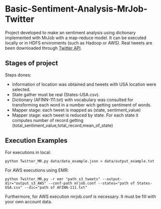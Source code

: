 # Basic-Sentiment-Analysis-MrJob-Twitter
Project developed to make an sentiment analysis using dictionary implemented with MrJob with a map-reduce model. It can be executed locally or in HDFS enviroments (such as Hadoop or AWS). Real tweets are been downloaded through [Twitter API](https://dev.twitter.com/rest/public).

## Stages of project
Steps dones:
- Information of location was obtained and tweets with USA location were selected.
- State gather must be real (States-USA.csv).
- Dictionary (AFINN-111.txt) with vocabulary was consulted for transforming each word in a number wich getting sentiment of words.
- Mapper stage: each tweet is mapped as (state, sentiment_value)
- Mapper stage: each tweet is reduced by state. For each state it computes number of record getting (total_sentiment_value,total_record,mean_of_state)

## Execution Examples
For executions in local:
```
python Twitter_MR.py data/data_example.json > data/output_example.txt
```
For AWS executions using EMR:
```
python Twitter_MR.py -r emr "path_s3_tweets" --output-dir="output_s3_AWS" --conf-path mrjob.conf --states="path of States-USA.csv" --dic="path of AFINN-111.txt"
```

Furthermore, for AWS execution mrjob.conf is necessary. It must be fill with your own account data.

